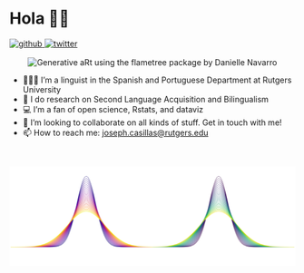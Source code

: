 Hola 👋🏽
=======

<a href="https://github.com/jvcasillas">
<img src="https://img.shields.io/github/followers/jvcasillas.svg?label=Github&style=social" alt="github">
</a>

<a href="https://twitter.com/jvcasill">
<img src="https://img.shields.io/twitter/follow/jvcasill?label=Twitter&style=social" alt="twitter">
</a>

<p align="center">
<img src="https://raw.githubusercontent.com/jvcasillas/jvcasillas/master/three_trees_white_viridis.png" alt="Generative aRt using the flametree package by Danielle Navarro" align="center" width="550px" height="175px">
</p>

-   🧑🏽‍🔬 I’m a linguist in the Spanish and Portuguese Department at
    Rutgers University
-   🔬 I do research on Second Language Acquisition and Bilingualism
-   💻 I’m a fan of open science, Rstats, and dataviz
-   👯 I’m looking to collaborate on all kinds of stuff. Get in touch
    with me!
-   📫 How to reach me:
    <a href="mailto:joseph.casillas@rutgers.edu" class="email">joseph.casillas@rutgers.edu</a>

</br>

<p align="center">
<img src="https://raw.githubusercontent.com/jvcasillas/jvcasillas/master/two_guassians_white.png" alt="Some gaussians" align="center" width="550px" height="175px">
</p>

